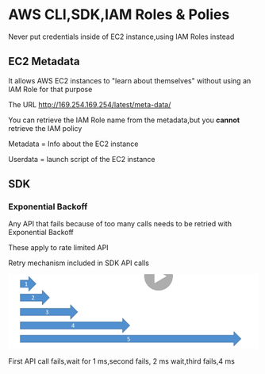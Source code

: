 # AWS CLI,SDK,IAM Roles & Polies

Never put credentials inside of EC2 instance,using IAM Roles instead 

## EC2 Metadata

It allows AWS EC2 instances to "learn about themselves" without using an IAM Role for that purpose

The URL http://169.254.169.254/latest/meta-data/

You can retrieve the IAM Role name from the metadata,but you **cannot** retrieve the IAM policy

Metadata = Info about the EC2 instance

Userdata = launch script of the EC2 instance

## SDK

### Exponential Backoff

Any API that fails because of too many calls needs to be retried with Exponential Backoff

These apply to rate limited API

Retry mechanism included in SDK API calls

![image-20200402224052840](.\screenshot\image-20200402224052840.png)

First API call fails,wait for 1 ms,second fails, 2 ms wait,third fails,4 ms



